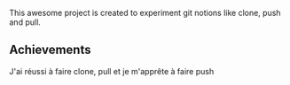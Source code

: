 This awesome project is created to experiment git notions like clone, push and pull.
## Achievements
J'ai réussi à faire clone, pull et je m'apprête à faire push
